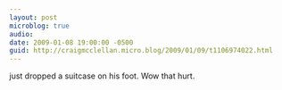 ```yaml
---
layout: post
microblog: true
audio: 
date: 2009-01-08 19:00:00 -0500
guid: http://craigmcclellan.micro.blog/2009/01/09/t1106974022.html
---
```

just dropped a suitcase on his foot.  Wow that hurt.
